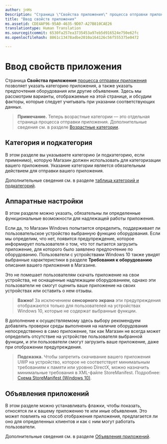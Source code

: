 ```yaml
---
author: jnHs
Description: "Страница \"Свойства приложения\" процесса отправки приложения позволяет указать категорию приложения, а также указать предпочтения оборудования или другие объявления."
title: "Ввод свойств приложения"
ms.assetid: CDE4AF96-95A0-4635-9D07-A27B810CAE26
translationtype: Human Translation
ms.sourcegitcommit: 6530fa257ea3735453a97eb5d916524e750e62fc
ms.openlocfilehash: 8861c13478adbe2010a164126c56f555375e0472

---
```


# Ввод свойств приложения

Страница **Свойства приложения** [процесса отправки приложения](app-submissions.md) позволяет указать категорию приложения, а также указать предпочтения оборудования или другие объявления. Здесь мы рассмотрим варианты, отображаемые на этой странице, и обсудим факторы, которые следует учитывать при указании соответствующих данных.

> **Примечание.** Теперь возрастные категории — это отдельная страница процесса отправки приложения. Дополнительные сведения см. в разделе [Возрастные категории](age-ratings.md).

## Категория и подкатегория

В этом разделе вы указываете категорию (и подкатегорию, если применимо), которую Магазин должен использовать для категоризации вашего приложения. Указание категории является обязательным действием для отправки вашего приложения.

Дополнительные сведения см. в разделе [таблица категорий и подкатегорий](category-and-subcategory-table.md).

## Аппаратные настройки


В этом разделе можно указать, обязательны ли определенные функциональные возможности для надлежащей работы приложения.

Если да, то Магазин Windows попытается определить, поддерживает ли пользовательское устройство выбранную функцию оборудования. Если мы определим, что нет, появится предупреждение, которое информирует пользователя о том, что тот пытается загрузить приложение, для которого было заявлено предпочтение по оборудованию. Пользователи с устройствами Windows 10 также увидят выбранные характеристики в разделе **Требования к оборудованию** описания вашего приложения в Магазине.

Это не помешает пользователям скачать приложение на свои устройства, не оснащенные надлежащим оборудованием, однако эти пользователи не смогут оценить ваше приложение на своих устройствах или оставить о нем отзывы.

> **Важно!** За исключением **сенсорного экрана** эти предупреждения отображаются только для пользователей на устройствах Windows 10, которые не содержат выбранные функции.

В дополнение к осуществляемому здесь выбору рекомендуем добавлять проверки среды выполнения на наличие оборудования непосредственно в само приложение, так как Магазин не всегда может определить отсутствие на устройстве пользователя выбранной функции, и эти пользователи смогут загрузить ваше приложение, даже при отображении предупреждения.

> **Подсказка.** Чтобы запретить скачивание вашего приложения UWP на устройство, которое не соответствует минимальным требованиям к памяти или уровню DirectX, можно назначить минимальные требования в XML-файле StoreManifest. Подробнее: [Схема StoreManifest (Windows 10)](https://msdn.microsoft.com/library/windows/apps/mt617335).

## Объявления приложений


В этом разделе можно устанавливать флажки, чтобы показать, относятся ли к вашему приложению те или иные объявления. Это может повлиять на способ отображения приложения, предлагается ли оно для определенных клиентов и как с ним могут работать пользователи.

Дополнительные сведения см. в разделе [Объявления приложений](app-declarations.md).



<!--HONumber=Jun16_HO4-->


